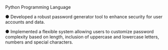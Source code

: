 Python Programming Language

● Developed a robust password generator tool to enhance security for user accounts and data.

● Implemented a flexible system allowing users to customize password complexity based on length, inclusion of uppercase and lowercase letters, numbers and special characters.
